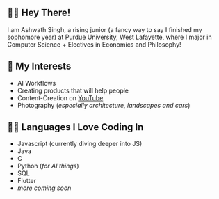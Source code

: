 ## 👋🏼 Hey There!

I am Ashwath Singh, a rising junior (a fancy way to say I finished my sophomore year) at Purdue University, West Lafayette, where I major in Computer Science + Electives in Economics and Philosophy! 

## 🧠 My Interests
- AI Workflows
- Creating products that will help people
- Content-Creation on [YouTube](https://www.youtube.com/@ashwathsingh)
- Photography (_especially architecture, landscapes and cars_)

## 🤟🏼 Languages I Love Coding In
- Javascript (currently diving deeper into JS) 
- Java
- C
- Python (_for AI things_)
- SQL
- Flutter 
- _more coming soon_



<!--
**AshwathSingh/AshwathSingh** is a ✨ _special_ ✨ repository because its `README.md` (this file) appears on your GitHub profile.

Here are some ideas to get you started:

- 🔭 I’m currently working on ...
- 🌱 I’m currently learning ...
- 👯 I’m looking to collaborate on ...
- 🤔 I’m looking for help with ...
- 💬 Ask me about ...
- 📫 How to reach me: ...
- 😄 Pronouns: ...
- ⚡ Fun fact: ...
-->
